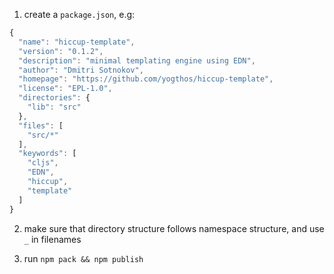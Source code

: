 1. create a `package.json`, e.g:

```javascript
{
  "name": "hiccup-template",
  "version": "0.1.2",
  "description": "minimal templating engine using EDN",
  "author": "Dmitri Sotnokov",
  "homepage": "https://github.com/yogthos/hiccup-template",
  "license": "EPL-1.0",
  "directories": {
    "lib": "src"
  },
  "files": [
    "src/*"
  ],
  "keywords": [
    "cljs",
    "EDN",
    "hiccup",
    "template"
  ]
}
```

2. make sure that directory structure follows namespace structure, and use `_` in filenames

3. run `npm pack && npm publish`
